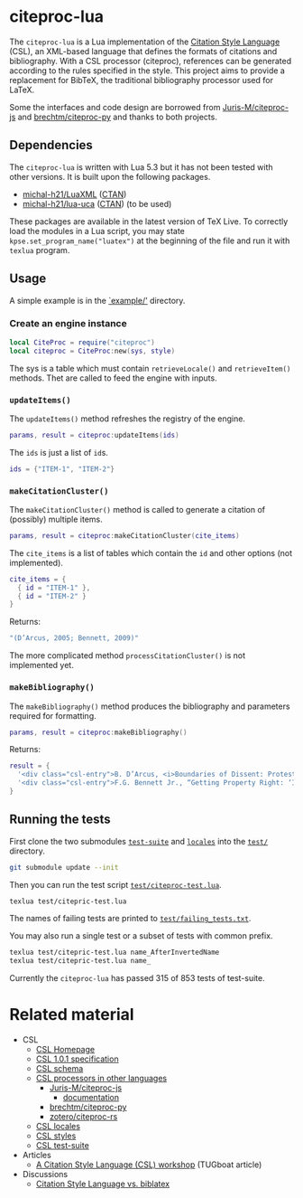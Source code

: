 # citeproc-lua

The `citeproc-lua` is a Lua implementation of the [Citation Style Language](https://citationstyles.org/) (CSL), an XML-based language that defines the formats of citations and bibliography. With a CSL processor (citeproc), references can be generated according to the rules specified in the style. This project aims to provide a replacement for BibTeX, the traditional bibliography processor used for LaTeX.

Some the interfaces and code design are borrowed from [Juris-M/citeproc-js](https://github.com/Juris-M/citeproc-js) and [brechtm/citeproc-py](https://github.com/brechtm/citeproc-py) and thanks to both projects.



## Dependencies

The `citeproc-lua` is written with Lua 5.3 but it has not been tested with other versions.
It is built upon the following packages.

- [michal-h21/LuaXML](https://github.com/michal-h21/LuaXML) ([CTAN](https://ctan.org/pkg/luaxml))
- [michal-h21/lua-uca](https://github.com/michal-h21/lua-uca) ([CTAN](https://ctan.org/pkg/lua-uca)) (to be used)

These packages are available in the latest version of TeX Live. To correctly load the modules in a Lua script, you may state `kpse.set_program_name("luatex")` at the beginning of the file and run it with `texlua` program.



## Usage

A simple example is in the [`example/'](https://github.com/zepinglee/citeproc-lua/tree/main/example) directory.

### Create an engine instance
```lua
local CiteProc = require("citeproc")
local citeproc = CiteProc:new(sys, style)
```

The sys is a table which must contain `retrieveLocale()` and `retrieveItem()` methods. Thet are called to feed the engine with inputs.



### `updateItems()`

The `updateItems()` method refreshes the registry of the engine.
```lua
params, result = citeproc:updateItems(ids)
```
The `ids` is just a list of `id`s.
```lua
ids = {"ITEM-1", "ITEM-2"}
```


### `makeCitationCluster()`

The `makeCitationCluster()` method is called to generate a citation of (possibly) multiple items.

```lua
params, result = citeproc:makeCitationCluster(cite_items)
```

The `cite_items` is a list of tables which contain the `id` and other options (not implemented).

```lua
cite_items = {
  { id = "ITEM-1" },
  { id = "ITEM-2" }
}
```

Returns:
```lua
"(D’Arcus, 2005; Bennett, 2009)"
```

The more complicated method `processCitationCluster()` is not implemented yet.

### `makeBibliography()`

The `makeBibliography()` method produces the bibliography and parameters required for formatting.
```lua
params, result = citeproc:makeBibliography()
```

Returns:
```lua
result = {
  '<div class="csl-entry">B. D’Arcus, <i>Boundaries of Dissent: Protest and State Power in the Media Age</i>, Routledge, 2005.</div>',
  '<div class="csl-entry">F.G. Bennett Jr., “Getting Property Right: ‘Informal’ Mortgages in the Japanese Courts,” <i>Pac. Rim L. &#38; Pol’y J.</i>, vol. 18, Aug. 2009, pp. 463–509.</div>'
}
```



## Running the tests

First clone the two submodules [`test-suite`](https://github.com/citation-style-language/test-suite) and [`locales`](https://github.com/citation-style-language/locales) into the [`test/`](https://github.com/zepinglee/citeproc-lua/tree/main/test) directory.

```bash
git submodule update --init
```

Then you can run the test script [`test/citeproc-test.lua`](https://github.com/zepinglee/citeproc-lua/tree/main/test/citeproc-test.lua).

```bash
texlua test/citepric-test.lua
```

The names of failing tests are printed to [`test/failing_tests.txt`](https://github.com/zepinglee/citeproc-lua/tree/main/test/failing_tests.txt).


You may also run a single test or a subset of tests with common prefix.

```bash
texlua test/citepric-test.lua name_AfterInvertedName
texlua test/citepric-test.lua name_
```

Currently the `citeproc-lua` has passed 315 of 853 tests of test-suite.



# Related material

- CSL
  - [CSL Homepage](https://citationstyles.org/)
  - [CSL 1.0.1 specification](https://docs.citationstyles.org/en/stable/specification.html)
  - [CSL schema](https://github.com/citation-style-language/schema)
  - [CSL processors in other languages](https://citationstyles.org/developers/#csl-processors)
    - [Juris-M/citeproc-js](https://github.com/Juris-M/citeproc-js)
      - [documentation](https://citeproc-js.readthedocs.io/en/latest/)
    - [brechtm/citeproc-py](https://github.com/brechtm/citeproc-py)
    - [zotero/citeproc-rs](https://github.com/zotero/citeproc-rs)
  - [CSL locales](https://github.com/citation-style-language/locales)
  - [CSL styles](https://github.com/citation-style-language/styles)
  - [CSL test-suite](https://github.com/citation-style-language/test-suite)
- Articles
  - [A Citation Style Language (CSL) workshop](https://tug.org/TUGboat/tb35-3/tb111stender.pdf) (TUGboat article)
- Discussions
  - [Citation Style Language vs. biblatex](https://tex.stackexchange.com/questions/434946/citation-style-language-vs-biblatex-vs-possibly-other-citing-systems)
